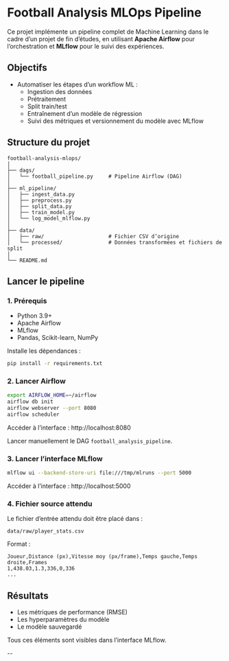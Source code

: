 # Football Analysis MLOps Pipeline

Ce projet implémente un pipeline complet de Machine Learning dans le cadre d’un projet de fin d’études, en utilisant **Apache Airflow** pour l’orchestration et **MLflow** pour le suivi des expériences.

## Objectifs

- Automatiser les étapes d’un workflow ML :
  - Ingestion des données
  - Prétraitement
  - Split train/test
  - Entraînement d’un modèle de régression
  - Suivi des métriques et versionnement du modèle avec MLflow

## Structure du projet

```
football-analysis-mlops/
│
├── dags/
│   └── football_pipeline.py     # Pipeline Airflow (DAG)
│
├── ml_pipeline/
│   ├── ingest_data.py
│   ├── preprocess.py
│   ├── split_data.py
│   ├── train_model.py
│   └── log_model_mlflow.py
│
├── data/
│   ├── raw/                     # Fichier CSV d’origine
│   └── processed/               # Données transformées et fichiers de split
│
└── README.md
```

## Lancer le pipeline

### 1. Prérequis

- Python 3.9+
- Apache Airflow
- MLflow
- Pandas, Scikit-learn, NumPy

Installe les dépendances :

```bash
pip install -r requirements.txt
```

### 2. Lancer Airflow

```bash
export AIRFLOW_HOME=~/airflow
airflow db init
airflow webserver --port 8080
airflow scheduler
```

Accéder à l’interface : http://localhost:8080

Lancer manuellement le DAG `football_analysis_pipeline`.

### 3. Lancer l’interface MLflow

```bash
mlflow ui --backend-store-uri file:///tmp/mlruns --port 5000
```

Accéder à l’interface : http://localhost:5000

### 4. Fichier source attendu

Le fichier d’entrée attendu doit être placé dans :
```
data/raw/player_stats.csv
```

Format :
```
Joueur,Distance (px),Vitesse moy (px/frame),Temps gauche,Temps droite,Frames
1,438.03,1.3,336,0,336
...
```

## Résultats

- Les métriques de performance (RMSE)
- Les hyperparamètres du modèle
- Le modèle sauvegardé

Tous ces éléments sont visibles dans l’interface MLflow.

--
